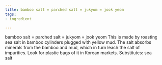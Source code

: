 ```yaml
---
title: bamboo salt = parched salt = jukyom = jook yeom
tags:
- ingredient

---
```

bamboo salt = parched salt = jukyom = jook yeom This is made by roasting sea salt in bamboo cylinders plugged with yellow mud. The salt absorbs minerals from the bamboo and mud, which in turn leach the salt of impurities. Look for plastic bags of it in Korean markets. Substitutes: sea salt
